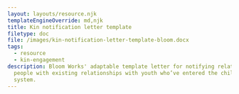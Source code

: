 ```yaml
---
layout: layouts/resource.njk
templateEngineOverride: md,njk
title: Kin notification letter template
filetype: doc
file: /images/kin-notification-letter-template-bloom.docx
tags:
  - resource
  - kin-engagement
description: Bloom Works' adaptable template letter for notifying relatives or
  people with existing relationships with youth who’ve entered the child welfare
  system.
---
```

